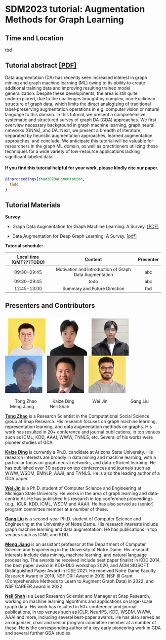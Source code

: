# SDM2023 tutorial: Augmentation Methods for Graph Learning

## Time and Location

tbd

## Tutorial abstract [\[PDF\]]()

Data augmentation (DA) has recently seen increased interest in graph mining and graph machine learning (ML) owing to its ability to create additional training data and improving resulting trained model generalization. Despite these developments, the area is still quite underexplored, due to the challenges brought by complex, non-Euclidean structure of graph data, which limits the direct analogizing of traditional label-preserving augmentation operations in e.g. computer vision or natural language to this domain. In this tutorial, we present a comprehensive, systematic and structured survey of graph DA (GDA) approaches.  We first overview necessary background in graph machine learning, graph neural networks (GNNs), and DA.  Next, we present a breadth of literature, separated by heuristic augmentation approaches, learned augmentation approaches, and conclude. We anticipate this tutorial will be valuable for researchers in the graph ML domain, as well as practitioners utilizing these techniques for a wide variety of low-resource applications lacking significant labeled data.

#### If you find this tutorial helpful for your work, please kindly cite our paper.

```bibtex
@inproceedings{zhao2023augmentation,
  todo
}
```

## Tutorial Materials

**Survey:**

- Graph Data Augmentation for Graph Machine Learning: A Survey. [\[PDF\]](https://arxiv.org/pdf/2202.08871.pdf)

- Data Augmentation for Deep Graph Learning: A Survey. [\[pdf\]](https://arxiv.org/pdf/2202.08235.pdf)

**Tutorial schedule:**

| Local time (GMT???TODO) | Content | Presenter |
| :---: | :---: | :---: |
| 09:30-09:45 | Motivation and Introduction of Graph Data Augmentation | abc |
| 09:30-09:45 | todo | abc |
| 12:45-13:00 | Summary and Future Direction | tbd |

## Presenters and Contributors

## &nbsp; <img src="assets/tongzhao.jpg" width="120" align=center> &nbsp; <img src="assets/kaizeding.jpg" width="120" align=center> &nbsp;  <img src="assets/weijin.png" width="120" align=center> &nbsp; <img src="assets/gang.jpg" width="120" align=center> &nbsp; <img src="assets/mengjiang.jpg" width="120" align=center> &nbsp; <img src="assets/neilshah.jpg" width="120" align=center>

&nbsp; &nbsp; &nbsp; &nbsp; Tong Zhao &nbsp; &nbsp; &nbsp; &nbsp; &nbsp; &nbsp; Kaize Ding &nbsp; &nbsp; &nbsp; &nbsp; &nbsp; &nbsp; &nbsp; Wei Jin &nbsp; &nbsp; &nbsp; &nbsp; &nbsp; &nbsp; &nbsp; &nbsp; &nbsp; Gang Liu &nbsp; &nbsp; &nbsp; &nbsp; &nbsp; &nbsp; &nbsp; Meng Jiang &nbsp; &nbsp; &nbsp; &nbsp; &nbsp; &nbsp; Neil Shah

**[Tong Zhao](https://tzhao.io/)** is a Research Scientist in the Computational Social Science group at Snap Research. His research focuses on graph machine learning, representation learning, and data augmentation methods on graphs. His work has resulted in 20+ conference and journal publications, in top venues such as ICML, KDD, AAAI, WWW, TNNLS, etc. Several of his works were pioneer studies of GDA.

**[Kaize Ding](https://www.public.asu.edu/~kding9/)** is currently a Ph.D. candidate at Arizona State University. His research interests are broadly in data mining and machine learning, with a particular focus on graph neural networks, and data-efficient learning. He has published over 30 papers on top conferences and journals such as WWW, WSDM, EMNLP, AAAI, and TNNLS. He is also the leading author of a GDA paper.

**[Wei Jin](http://cse.msu.edu/~jinwei2/)** is a Ph.D. student of Computer Science and Engineering at Michigan State University. He works in the area of graph learning and data-centric AI. He has published his research in top conference proceedings (e.g., ICLR, KDD, ICML, WSDM and AAAI).  He has also served as (senior) program committee member at a number of these.

**[Gang Liu](https://liugangcode.github.io/)** is a second-year Ph.D. student of Computer Science and Engineering at the University of Notre Dame. His research interests include graph machine learning and data augmentation. He has publications in top venues such as ICML and KDD.

**[Meng Jiang](http://www.meng-jiang.com/)** is an assistant professor at the Department of Computer Science and Engineering in the University of Notre Dame. His research interests include data mining, machine learning, and natural language processing. The awards he received include best paper finalist in KDD 2014, the best paper award in KDD-DLG workshop 2020, and ACM SIGSOFT Distinguished Paper Award in ICSE 2021. He received Notre Dame Faculty Research Award in 2019, NSF CRII Award in 2019, NSF III Grant (Comprehensive Methods to Learn to Augment Graph Data) in 2022, and NSF CAREER award in 2022.

**[Neil Shah](https://nshah.net/)** is a Lead Research Scientist and Manager at Snap Research, working on machine learning algorithms and applications on large-scale graph data. His work has resulted in 50+ conference and journal publications, in top venues such as ICLR, NeurIPS, KDD, WSDM, WWW, AAAI and more, including several best-paper awards. He has also served as an organizer, chair and senior program committee member at a number of these. He is the corresponding author of a key early pioneering work in GDA and several further GDA studies.
